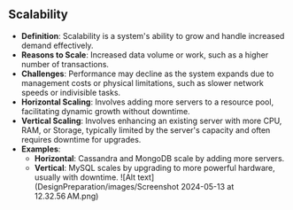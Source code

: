 ## Scalability

- **Definition**: Scalability is a system's ability to grow and handle increased demand effectively.
- **Reasons to Scale**: Increased data volume or work, such as a higher number of transactions.
- **Challenges**: Performance may decline as the system expands due to management costs or physical limitations, such as slower network speeds or indivisible tasks.
- **Horizontal Scaling**: Involves adding more servers to a resource pool, facilitating dynamic growth without downtime.
- **Vertical Scaling**: Involves enhancing an existing server with more CPU, RAM, or Storage, typically limited by the server's capacity and often requires downtime for upgrades.
- **Examples**:
  - **Horizontal**: Cassandra and MongoDB scale by adding more servers.
  - **Vertical**: MySQL scales by upgrading to more powerful hardware, usually with downtime.
    ![Alt text](DesignPreparation/images/Screenshot 2024-05-13 at 12.32.56 AM.png)
